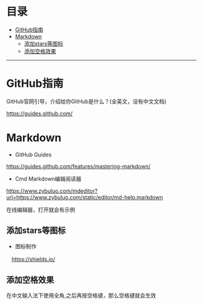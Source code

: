 # 目录
 - [GitHub指南](#GitHub指南)
 - [Markdown](#Markdown)
    - [添加stars等图标](#添加stars等图标)
    - [添加空格效果](#添加空格效果)

---
# GitHub指南
 GitHub官网引导，介绍给你GitHub是什么？(全英文，没有中文文档)

 https://guides.github.com/

# Markdown
 - GitHub Guides

 https://guides.github.com/features/mastering-markdown/

 - Cmd Markdown编辑阅读器

 https://www.zybuluo.com/mdeditor?url=https://www.zybuluo.com/static/editor/md-help.markdown

 在线编辑器，打开就会有示例

## 添加stars等图标

 - 图标制作　

　https://shields.io/

## 添加空格效果
在中文输入法下使用全角,之后再按空格键，那么空格键就会生效
